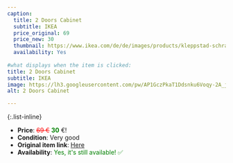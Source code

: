 ```yaml
---
caption:
  title: 2 Doors Cabinet
  subtitle: IKEA
  price_original: 69
  price_new: 30
  thumbnail: https://www.ikea.com/de/de/images/products/kleppstad-schrank-mit-2-tueren-weiss__0733324_pe748781_s5.jpg
  availability: Yes
  
#what displays when the item is clicked:
title: 2 Doors Cabinet
subtitle: IKEA
image: https://lh3.googleusercontent.com/pw/AP1GczPkaT1Ddsnku6Voqy-2A_j5PKlUUJvvzWvzCltVHUFn0GlW0DT26AaLzOCUWDfzSFKGT596PxxMsO1gxwf_lvzbKjKtdXN9WqfjWchledW5TSr_lOwJvioRA4ucvf3tfXSc6c-puJ7rO5VIXEM-I3fdgQ=w1638-h1150-s-no-gm?authuser=0
alt: 2 Doors Cabinet

---
```

{:.list-inline} 
- **Price**: <span style="color:red"><del>69 €</del></span> <span style="color:green">**30**</span> €!
- **Condition**: Very good
- **Original item link**: [Here](https://www.ikea.com/de/de/p/kleppstad-schrank-mit-2-tueren-weiss-80437234/)
- **Availability**: <span style='color:green'>Yes, it's still available! ✅</span>
